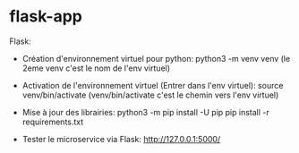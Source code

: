 # flask-app



Flask:
- Création d'environnement virtuel pour python:
  python3 -m venv venv (le 2eme venv c'est le nom de l'env virtuel)

- Activation de l'environnement virtuel (Entrer dans l'env virtuel):
  source venv/bin/activate (venv/bin/activate c'est le chemin vers l'env virtuel)

- Mise à jour des librairies:
  python3 -m pip install -U pip
  pip install -r requirements.txt

- Tester le microservice via Flask:
   http://127.0.0.1:5000/
